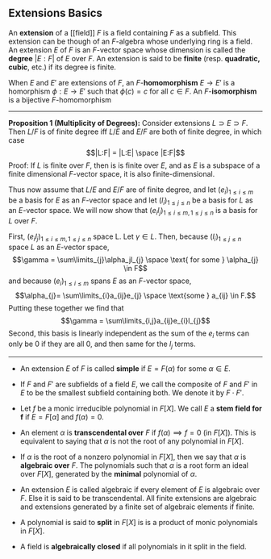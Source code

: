 ## Extensions Basics

An **extension** of a [[field]] $F$ is a field containing $F$ as a subfield. This extension can be though of an $F$-algebra whose underlying ring is a field. An extension $E$ of $F$ is an $F$-vector space whose dimension is called the **degree** $|E:F|$  of $E$ over $F$. An extension is said to be **finite** (resp. **quadratic, cubic**, etc.) if its degree is finite.

When $E$ and $E'$ are extensions of $F$, an $F$-**homomorphism** $E \rightarrow E'$ is a homorphism $\phi : E \rightarrow E'$ such that $\phi(c) = c$ for all $c \in F$. An $F$-**isomorphism** is a bijective $F$-homomorphism

---

**Proposition 1 (Multiplicity of Degrees):** Consider extensions $L \supset E\supset F$.  Then $L / F$ is of finite degree iff $L/E$ and $E/F$ are both of finite degree, in which case $$|L:F| = |L:E| \space |E:F|$$ 
Proof: If $L$ is finite over $F$, then is is finite over $E$, and as $E$ is a subspace of a finite dimensional $F$-vector space, it is also finite-dimensional.

Thus now assume that $L / E$ and $E / F$ are of finite degree, and let $(e_i)_{1 \leq i \leq m}$ be a basis for $E$ as an $F$-vector space and let $(l_i)_{1 \leq j \leq n}$ be a basis for $L$ as an $E$-vector space. We will now show that $(e_il_j)_{1 \leq i \leq m, 1 \leq j \leq n}$ is a basis for $L$ over $F$.

First, $(e_il_j)_{1 \leq i \leq m, 1 \leq j \leq n}$ space L. Let $\gamma \in L$. Then, because $(l_i)_{1 \leq j \leq n}$ space $L$ as an $E$-vector space, $$\gamma = \sum\limits_{j}\alpha_jl_{j} \space \text{ for some } \alpha_{j} \in F$$
and because $(e_i)_{1 \leq i \leq m}$ spans $E$ as an $F$-vector space, $$\alpha_{j}= \sum\limits_{i}a_{ij}e_{j} \space \text{some } a_{ij} \in F.$$
Putting these together we find that $$\gamma = \sum\limits_{i,j}a_{ij}e_{i}l_{j}$$
Second, this basis is linearly independent as the sum of the $e_i$ terms can only be 0 if they are all 0, and then same for the $l_j$ terms.

---

- An extension $E$ of $F$ is called **simple** if $E = F(\alpha)$ for some $\alpha  \in E$.

- If $F$ and $F'$ are subfields of a field $E$, we call the composite of $F$ and $F'$ in $E$ to be the smallest subfield containing both. We denote it by $F \cdot F'$.

- Let $f$ be a monic irreducible polynomial in $F[X]$. We call $E$ a **stem field for f** if $E = F[\alpha]$ and $f(\alpha) = 0$.

- An element $\alpha$ is **transcendental over** $F$ if $f(\alpha) \implies f =0$ (in $F[X]$). This is equivalent to saying that $\alpha$ is not the root of any polynomial in $F[X]$.

- If $\alpha$ is the root of a nonzero polynomial in $F[X]$, then we say that $\alpha$ is **algebraic over** $F$. The polynomials such that $\alpha$ is a root form an ideal over $F[X]$, generated by the **minimal** polynomial of $\alpha$.

- An extension $E$ is called algebraic if every element of $E$ is algebraic over $F$. Else it is said to be transcendental. All finite extensions are algebraic and extensions generated by a finite set of algebraic elements if finite.

- A polynomial is said to **split** in $F[X]$ is is a product of monic polynomials in $F[X]$.

- A field is **algebraically closed** if all polynomials in it split in the field.